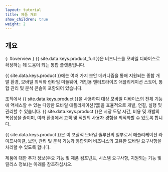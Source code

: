 ```yaml
---
layout: tutorial
title: 제품 개요
show_children: true
weight: 2
---
```

<!-- NLS_CHARSET=UTF-8 -->
## 개요
{: #overview }
{{ site.data.keys.product_full }}은 비즈니스를 모바일 디바이스로 확장하는 데 도움이 되는 통합 플랫폼입니다.

{{ site.data.keys.product }}에는 여러 가지 보안 메커니즘을 통해 지원되는 종합 개발 환경, 모바일 최적화 런타임 미들웨어, 개인용 엔터프라이즈 애플리케이션 스토어, 통합 관리 및 분석 콘솔이 포함되어 있습니다.

조직에서 {{ site.data.keys.product }}을 사용하여 대상 모바일 디바이스의 전체 기능에 액세스할 수 있는 다양한 모바일 애플리케이션(앱)을 효율적으로 개발, 연결, 실행 및 관리할 수 있습니다. {{ site.data.keys.product }}은 시장 도달 시간, 비용 및 개발의 복잡성을 줄이며, 여러 환경에서 고객 및 직원의 사용자 경험을 최적화할 수 있도록 합니다.

{{ site.data.keys.product }}은 이 포괄적 모바일 솔루션의 일부로서 애플리케이션 라이프사이클, 보안, 관리 및 분석 기능과 통합되어 비즈니스의 고유한 모바일 요구사항을 처리할 수 있도록 합니다.

제품에 대한 추가 정보(주요 기능 및 제품 컴포넌트, 시스템 요구사항, 지원되는 기능 및 릴리스 정보)는 아래를 참조하십시오.

